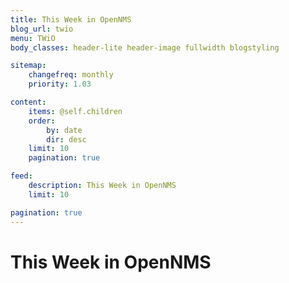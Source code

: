 ```yaml
---
title: This Week in OpenNMS
blog_url: twio
menu: TWiO
body_classes: header-lite header-image fullwidth blogstyling

sitemap:
    changefreq: monthly
    priority: 1.03

content:
    items: @self.children
    order:
        by: date
        dir: desc
    limit: 10
    pagination: true

feed:
    description: This Week in OpenNMS
    limit: 10

pagination: true
---
```


# This Week in OpenNMS
